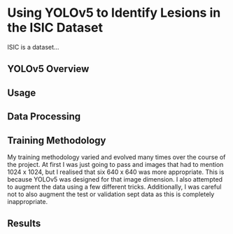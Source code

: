 # Using YOLOv5 to Identify Lesions in the ISIC Dataset

ISIC is a dataset...

## YOLOv5 Overview


## Usage


## Data Processing


## Training Methodology
My training methodology varied and evolved many times over the course of the project. At first I was just going to pass and images that had to mention 1024 x 1024, but I realised that six 640 x 640 was more appropriate. This is because YOLOv5 was designed for that image dimension. I also attempted to augment the data using a few different tricks. Additionally, I was careful not to also augment the test or validation sept data as this is completely inappropriate.

## Results
